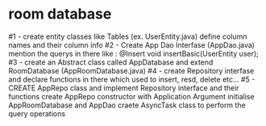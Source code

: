 # room database

#1 - create entity classes like Tables (ex. UserEntity.java) 
     define column names and their column info
#2 - Create App Dao Interfase (AppDao.java)
      mention the querys in there like :
      @Insert
      void insertBasic(UserEntity user);
#3 -  create an Abstract class called AppDatabase and extend RoomDatabase (AppRoomDatabase.java)
#4 -  create Repository interfase and declare functions in there which used to insert, resd, delete etc...
#5 -  CREATE AppRepo class and implement Repository interface and their functions
      create AppRepo constructor with Application Argument
       initialise AppRoomDatabase and AppDao 
       craete AsyncTask class to perform the query operations

  
